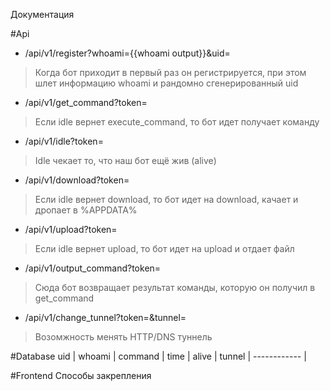Документация

#Api

* /api/v1/register?whoami={{whoami output}}&uid=
> Когда бот приходит в первый раз он регистрируется, при этом шлет информацию whoami и рандомно сгенерированный uid

* /api/v1/get_command?token=
> Если idle вернет execute_command, то бот идет получает команду
* /api/v1/idle?token=
> Idle чекает то, что наш бот ещё жив (alive)
* /api/v1/download?token=
> Если idle вернет download, то бот идет на download, качает и дропает в %APPDATA%
* /api/v1/upload?token=
> Если idle вернет upload, то бот идет на upload и отдает файл
* /api/v1/output_command?token=
> Сюда бот возвращает результат команды, которую он получил в get_command
* /api/v1/change_tunnel?token=&tunnel=
> Возомжность менять HTTP/DNS туннель

#Database
uid | whoami | command | time | alive |  tunnel |
------------ |

#Frontend
Способы закрепления

